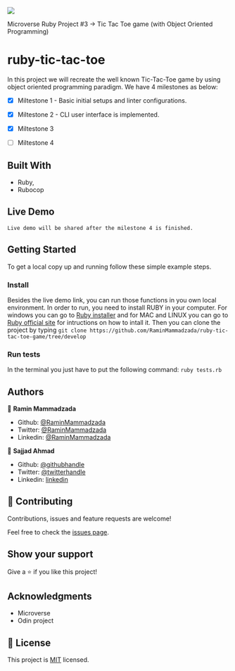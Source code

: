 ![](https://img.shields.io/badge/Microverse-blueviolet)

Microverse Ruby Project #3 -> Tic Tac Toe game (with Object Oriented Programming)

# ruby-tic-tac-toe

In this project we will recreate the well known Tic-Tac-Toe game by using object oriented programming paradigm. We have 4 milestones as below:

- [x] Miltestone 1 - Basic initial setups and linter configurations.
- [x] Miltestone 2 - CLI user interface is implemented.
- [x] Miltestone 3
- [ ] Miltestone 4


## Built With

- Ruby,
- Rubocop

## Live Demo

```Live demo will be shared after the milestone 4 is finished.```


## Getting Started

To get a local copy up and running follow these simple example steps.

### Install
Besides the live demo link, you can run those functions in you own local environment. 
In order to run, you need to install RUBY in your computer. For windows you can go to [Ruby installer](https://rubyinstaller.org/) and for MAC and LINUX you can go to [Ruby official site](https://www.ruby-lang.org/en/downloads/) for intructions on how to intall it.
Then you can clone the project by typing ```git clone https://github.com/RaminMammadzada/ruby-tic-tac-toe-game/tree/develop```
### Run tests
In the terminal you just have to put the following command: 
```ruby tests.rb```


## Authors

👤 **Ramin Mammadzada**

- Github: [@RaminMammadzada](https://github.com/RaminMammadzada)
- Twitter: [@RaminMammadzada](https://twitter.com/RaminMammadzada)
- Linkedin: [@RaminMammadzada](https://www.linkedin.com/in/raminmammadzada) 

👤 **Sajjad Ahmad**

- Github: [@githubhandle](https://github.com/SajjadAhmad14)
- Twitter: [@twitterhandle](https://twitter.com/Sajjad_Ahmad14)
- Linkedin: [linkedin](https://linkedin.com/sajjad-ahmad-86102117a/)

## 🤝 Contributing

Contributions, issues and feature requests are welcome!

Feel free to check the [issues page](issues/).

## Show your support

Give a ⭐️ if you like this project!

## Acknowledgments

- Microverse
- Odin project

## 📝 License

This project is [MIT](lic.url) licensed.
